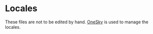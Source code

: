 Locales
=======

These files are not to be edited by hand.
[OneSky](https://sharelatex.oneskyapp.com/) is used to manage the locales.
